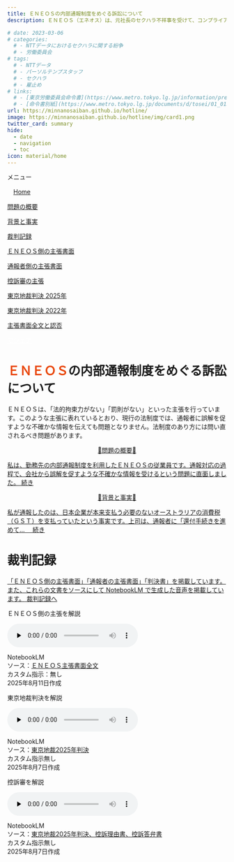 ```yaml
---
title: ＥＮＥＯＳの内部通報制度をめぐる訴訟について
description: ＥＮＥＯＳ（エネオス）は、元社長のセクハラ不祥事を受けて、コンプライアンス徹底を表明しておりますが、通報窓口における対応には問題があるといえます。内部通報制度をめぐる訴訟について、山田悠一郎裁判官・坂巻陽士裁判官の判決文を通じて、公益通報に関する問題を検証していきます。

# date: 2023-03-06
# categories:
  # - NTTデータにおけるセクハラに関する紛争
  # - 労働委員会
# tags:
  # - NTTデータ
  # - パーソルテンプスタッフ
  # - セクハラ
  # - 雇止め
# links:
  # - [東京労働委員会命令書](https://www.metro.tokyo.lg.jp/information/press/2024/03/2024030701)
  # - [命令書別紙](https://www.metro.tokyo.lg.jp/documents/d/tosei/01_01b_02)
url: https://minnanosaiban.github.io/hotline/
image: https://minnanosaiban.github.io/hotline/img/card1.png
twitter_card: summary
hide:
  - date
  - navigation
  - toc
icon: material/home
---
```


<div class="hamburger" onclick="toggleMenu()"> <i class="fa-solid fa-bars"></i> メニュー</div>
<div id="mobileMenu" class="mobile-menu">
<p class="sitemap-text">
<i class="fa-solid fa-house"></i>　<a href="https://minnanosaiban.github.io/hotline/" class="arrow-link-small">Home</a></p>
<p class="sitemap-text">
<i class="bi bi-chevron-compact-right"></i> <a href="https://minnanosaiban.github.io/hotline/summary/" class="arrow-link-small">問題の概要</a></p>
<p class="sitemap-text">
<i class="bi bi-chevron-compact-right"></i> <a href="https://minnanosaiban.github.io/hotline/fact/" class="arrow-link-small">背景と事実</a></p>
<p class="sitemap-text">
<i class="bi bi-chevron-compact-right"></i> <a href="https://minnanosaiban.github.io/hotline/trial/" class="arrow-link-small">裁判記録</a></p>
<p class="sitemap-text-1">
<i class="bi bi-chevron-compact-right"></i> <a href="https://minnanosaiban.github.io/hotline/trial/eneos/" class="arrow-link-small">ＥＮＥＯＳ側の主張書面</a></p>
<p class="sitemap-text-1">
<i class="bi bi-chevron-compact-right"></i> <a href="https://minnanosaiban.github.io/hotline/trial/whistleblower/" class="arrow-link-small">通報者側の主張書面</a></p>
<p class="sitemap-text-1">
<i class="bi bi-chevron-compact-right"></i> <a href="https://minnanosaiban.github.io/hotline/trial/appeal/" class="arrow-link-small">控訴審の主張</a></p>
<p class="sitemap-text-1">
<i class="bi bi-chevron-compact-right"></i> <a href="https://minnanosaiban.github.io/hotline/trial/judgement_2025/" class="arrow-link-small">東京地裁判決 2025年</a></p>
<p class="sitemap-text-1">
<i class="bi bi-chevron-compact-right"></i> <a href="https://minnanosaiban.github.io/hotline/trial/judgement_2022/" class="arrow-link-small">東京地裁判決 2022年</a></p>
<p class="sitemap-text-1">
<i class="bi bi-chevron-compact-right"></i> <a href="https://minnanosaiban.github.io/eneos-saiban/argument.html" class="arrow-link-small">主張書面全文と認否</a></p>
</div>

<p class="base">
  <a href="https://twitter.com/share?url=https://minnanosaiban.github.io/hotline/ &text=ＥＮＥＯＳの内部通報制度をめぐる訴訟について"
     target="_blank" class="x-share" style="color: #FFFFFF;">
    <i class="fa-brands fa-x-twitter"></i> でシェア
  </a>
</p>

<h1 class="base top-title-13">
  <span style="color: #e94709;">ＥＮＥＯＳ</span>の内部通報制度をめぐる訴訟について
</h1>

<div class="base margin08">
<p class="width-40">
ＥＮＥＯＳは、「法的拘束力がない」「罰則がない」といった主張を行っています。このような主張に表れているとおり、現行の法制度では、通報者に誤解を促すような不確かな情報を伝えても問題となりません。法制度のあり方には問い直されるべき問題があります。
</p>
</div>

<div class="base margin08 nt-cards nt-grid cols-2">
    <a href="https://minnanosaiban.github.io/hotline/summary/" class="nt-card">
      <div class="nt-card-content">
        <p class="nt-card-title margin01" style="text-align: center;">🔸問題の概要🔸</p>
        <p class="nt-card-text margin01">私は、勤務先の内部通報制度を利用したＥＮＥＯＳの従業員です。通報対応の過程で、会社から誤解を促すような不確かな情報を受けるという問題に直面しました。
        <span class="nt-card-arrow"> 続き <i class="bi bi-arrow-right"></i></span></p>
      </div>
    </a>
    <a href="https://minnanosaiban.github.io/hotline/fact/" class="nt-card">
      <div class="nt-card-content">
        <p class="nt-card-title margin01" style="text-align: center;">🔸背景と事実🔸</p>
        <p class="nt-card-text margin01">私が通報したのは、日本企業が本来支払う必要のないオーストラリアの消費税（ＧＳＴ）を支払っていたという事実です。上司は、通報者に「還付手続きを進めて…　
        <span class="nt-card-arrow"> 続き <i class="bi bi-arrow-right"></i></span></p>
      </div>
    </a>
</div>

<h1 class="center margin04">
  裁判記録
</h1>

<div class="center-container margin04">
<p class="width-40">
<a href="https://minnanosaiban.github.io/hotline/trial/" class="arrow-link-main1" >
「ＥＮＥＯＳ側の主張書面」「通報者の主張書面」「判決書」を掲載しています。また、これらの文書をソースにして NotebookLM で生成した音声を掲載しています。<span class="arrow"> 裁判記録へ <i class="bi bi-arrow-right"></i></span>
</a></p>
</div>
      
<div class="center-container margin04">
<div class="card width-40">
<p  class="larger center margin01">
ＥＮＥＯＳ側の主張を解説</p>
<div class="audio-content center margin01">
  <audio controls preload="none">
    <source src="https://minnanosaiban.github.io/hotline/img/eneos_20250811.m4a" type="audio/wav">
    お使いのブラウザは audio 要素をサポートしていません。
  </audio>
</div>
<p class="smallest center margin01">
NotebookLM<br>ソース：<a class="arrow-link-main2" href="https://minnanosaiban.github.io/hotline/trial/eneos/">ＥＮＥＯＳ主張書面全文</a><br>カスタム指示：無し<br>2025年8月11日作成</p>
</div>
</div>

<div class="center-container margin04">
<div class="card width-40">
<p  class="larger center margin01">
東京地裁判決を解説</p>
<div class="audio-content center margin01">
  <audio controls preload="none">
    <source src="https://minnanosaiban.github.io/hotline/img/judgement_20280807.m4a" type="audio/wav">
    お使いのブラウザは audio 要素をサポートしていません。
  </audio>
</div>
<p class="smallest center margin01">
NotebookLM<br>ソース：<a class="arrow-link-main2" href="https://minnanosaiban.github.io/hotline/trial/judgement_2025/">東京地裁2025年判決</a><br>カスタム指示無し<br>2025年8月7日作成</p>
</div>
</div>

<div class="center-container margin04">
<div class="card width-40">
<p  class="larger center margin01">
控訴審を解説</p>
<div class="audio-content center margin01">
  <audio controls preload="none">
    <source src="https://minnanosaiban.github.io/hotline/img/kouso_20250807.m4a" type="audio/wav">
    お使いのブラウザは audio 要素をサポートしていません。
  </audio>
</div>
<p class="smallest center margin01">
NotebookLM<br>ソース：<a class="arrow-link-main2" href="https://minnanosaiban.github.io/hotline/trial/appeal/">東京地裁2025年判決、控訴理由書、控訴答弁書</a><br>カスタム指示無し<br>2025年8月7日作成</p>
</div>
</div>